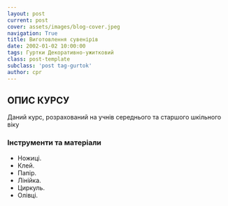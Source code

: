 ```yaml
---
layout: post
current: post
cover: assets/images/blog-cover.jpeg
navigation: True
title: Виготовлення сувенірів
date: 2002-01-02 10:00:00
tags: Гуртки Декоративно-ужитковий
class: post-template
subclass: 'post tag-gurtok'
author: cpr
---
```


## ОПИС КУРСУ

Даний курс, розрахований на учнів середнього та старшого шкільного віку

### Інструменти та матеріали

 * Ножиці.
 * Клей.
 * Папір.
 * Лінійка.
 * Циркуль.
 * Олівці.


